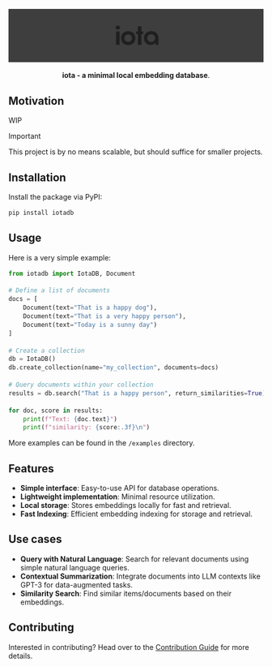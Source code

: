 <p align="center">
  <img src="assets/banner.png" alt="Iota logo">
</p>

<p align="center">
    <b>iota - a minimal local embedding database</b>. <br />
</p>

## Motivation

WIP

> [!IMPORTANT]
> This project is by no means scalable, but should suffice for smaller projects.

## Installation

Install the package via PyPI:

```bash
pip install iotadb
```

## Usage

Here is a very simple example:

```python
from iotadb import IotaDB, Document

# Define a list of documents
docs = [
    Document(text="That is a happy dog"),
    Document(text="That is a very happy person"),
    Document(text="Today is a sunny day")
]

# Create a collection
db = IotaDB()
db.create_collection(name="my_collection", documents=docs)

# Query documents within your collection
results = db.search("That is a happy person", return_similarities=True)

for doc, score in results:
    print(f"Text: {doc.text}")
    print(f"similarity: {score:.3f}\n")
```

More examples can be found in the `/examples` directory.

## Features

- **Simple interface**: Easy-to-use API for database operations.
- **Lightweight implementation**: Minimal resource utilization.
- **Local storage**: Stores embeddings locally for fast and retrieval.
- **Fast Indexing**: Efficient embedding indexing for storage and retrieval.

## Use cases

- **Query with Natural Language**: Search for relevant documents using simple natural language queries.
- **Contextual Summarization**: Integrate documents into LLM contexts like GPT-3 for data-augmented tasks.
- **Similarity Search**: Find similar items/documents based on their embeddings.

## Contributing

Interested in contributing? Head over to the [Contribution Guide](CONTRIBUTING.md) for more details.
